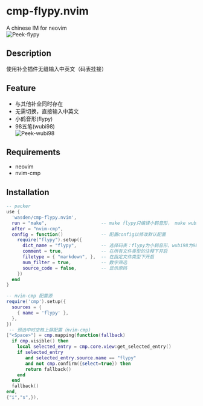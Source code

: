 # cmp-flypy.nvim
A chinese IM for neovim  
![Peek-flypy](https://user-images.githubusercontent.com/26076025/170810014-1192d292-2add-4070-b8b3-a5de8e676ae9.gif)
## Description
使用补全插件无缝输入中英文（码表挂接）
## Feature
* 与其他补全同时存在
* 无需切换，直接输入中英文
* 小鹤音形(flypy)
* 98五笔(wubi98)  
  ![Peek-wubi98](https://user-images.githubusercontent.com/26076025/170859645-56a4c79e-e1af-4cb4-bd0a-bf79334bd221.gif)

## Requirements
* neovim
* nvim-cmp
## Installation
```lua
-- packer
use {
  'wasden/cmp-flypy.nvim',
  run = "make",                    -- make flypy只编译小鹤音形， make wubi98只编译98五笔， make或make all全编译
  after = "nvim-cmp",
  config = function()              -- 配置config以修改默认配置
    require("flypy").setup({
      dict_name = "flypy",         -- 选择码表：flypy为小鹤音形，wubi98为98五笔
      comment = true,              -- 在所有文件类型的注释下开启
      filetype = { "markdown", },  -- 在指定文件类型下开启
      num_filter = true,           -- 数字筛选
      source_code = false,         -- 显示原码
    })
  end
}

-- nvim-cmp 配置源
require('cmp').setup({
  sources = {
    { name = 'flypy' },
  },
})
 -- 预选中时空格上屏配置（nvim-cmp)
["<Space>"] = cmp.mapping(function(fallback)
  if cmp.visible() then
    local selected_entry = cmp.core.view:get_selected_entry()
    if selected_entry
       and selected_entry.source.name == "flypy"
       and not cmp.confirm({select=true}) then
       return fallback()
    end
  end
  fallback()
end,
{"i","s",}),


```
